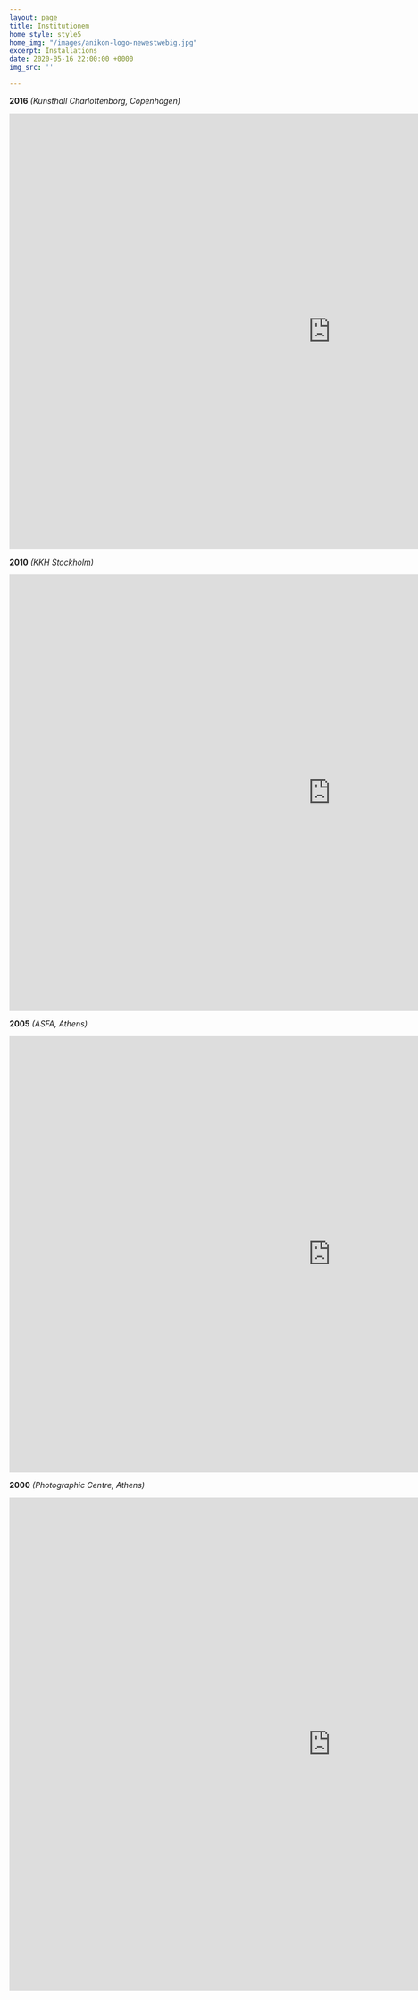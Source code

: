 ```yaml
---
layout: page
title: Institutionem
home_style: style5
home_img: "/images/anikon-logo-newestwebig.jpg"
excerpt: Installations
date: 2020-05-16 22:00:00 +0000
img_src: ''

---
```

**2016** _(Kunsthall Charlottenborg, Copenhagen)_

<iframe src="https://player.vimeo.com/video/158936852" width="1150" height="780" frameborder="0" allow="autoplay; fullscreen" allowfullscreen></iframe>

**2010** _(KKH Stockholm)_

<iframe title="vimeo-player" src="https://player.vimeo.com/video/6283785" width="1150" height="780" frameborder="0" allowfullscreen></iframe>

**2005** _(ASFA, Athens)_

<iframe src="https://player.vimeo.com/video/3759031" width="1150" height="780" frameborder="0" allow="autoplay; fullscreen" allowfullscreen></iframe>

**2000** _(Photographic Centre, Athens)_

<iframe src="https://player.vimeo.com/video/3769640" width="1150" height="882" frameborder="0" allow="autoplay; fullscreen" allowfullscreen></iframe>